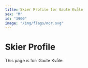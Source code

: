 ```yaml
---
title: Skier Profile for Gaute Kvåle
sex: "M"
id: "3900"
image: "/img/flags/nor.svg" 
---
```


# Skier Profile

This page is for: Gaute Kvåle.
    